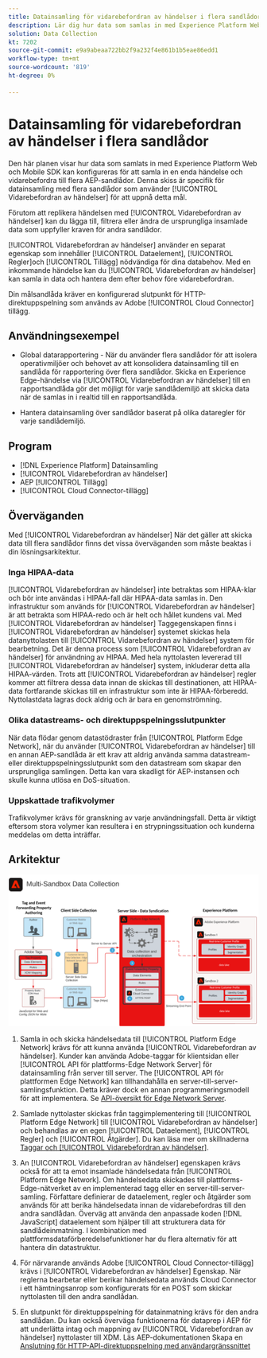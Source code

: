```yaml
---
title: Datainsamling för vidarebefordran av händelser i flera sandlådor
description: Lär dig hur data som samlas in med Experience Platform Web och Mobile SDK kan konfigureras för att samla in en enda händelse och vidarebefordras till flera Experience Platform-sandlådor.
solution: Data Collection
kt: 7202
source-git-commit: e9a9abeaa722bb2f9a232f4e861b1b5eae86edd1
workflow-type: tm+mt
source-wordcount: '819'
ht-degree: 0%

---
```



# Datainsamling för vidarebefordran av händelser i flera sandlådor

Den här planen visar hur data som samlats in med Experience Platform Web och Mobile SDK kan konfigureras för att samla in en enda händelse och vidarebefordra till flera AEP-sandlådor. Denna skiss är specifik för datainsamling med flera sandlådor som använder [!UICONTROL Vidarebefordran av händelser] för att uppnå detta mål.

Förutom att replikera händelsen med [!UICONTROL Vidarebefordran av händelser] kan du lägga till, filtrera eller ändra de ursprungliga insamlade data som uppfyller kraven för andra sandlådor.

[!UICONTROL Vidarebefordran av händelser] använder en separat egenskap som innehåller [!UICONTROL Dataelement], [!UICONTROL Regler]och [!UICONTROL Tillägg] nödvändiga för dina databehov. Med en inkommande händelse kan du [!UICONTROL Vidarebefordran av händelser] kan samla in data och hantera dem efter behov före vidarebefordran.

Din målsandlåda kräver en konfigurerad slutpunkt för HTTP-direktuppspelning som används av Adobe [!UICONTROL Cloud Connector] tillägg.

## Användningsexempel

* Global datarapportering - När du använder flera sandlådor för att isolera operativmiljöer och behovet av att konsolidera datainsamling till en sandlåda för rapportering över flera sandlådor. Skicka en Experience Edge-händelse via [!UICONTROL Vidarebefordran av händelser] till en rapportsandlåda gör det möjligt för varje sandlådemiljö att skicka data när de samlas in i realtid till en rapportsandlåda.

* Hantera datainsamling över sandlådor baserat på olika dataregler för varje sandlådemiljö.

## Program

* [!DNL Experience Platform] Datainsamling
* [!UICONTROL Vidarebefordran av händelser]
* AEP [!UICONTROL Tillägg]
* [!UICONTROL Cloud Connector-tillägg]

## Överväganden

Med [!UICONTROL Vidarebefordran av händelser] När det gäller att skicka data till flera sandlådor finns det vissa överväganden som måste beaktas i din lösningsarkitektur.

### Inga HIPAA-data

[!UICONTROL Vidarebefordran av händelser] inte betraktas som HIPAA-klar och bör inte användas i HIPAA-fall där HIPAA-data samlas in. Den infrastruktur som används för [!UICONTROL Vidarebefordran av händelser] är att betrakta som HIPAA-redo och är helt och hållet kundens val. Med [!UICONTROL Vidarebefordran av händelser] Taggegenskapen finns i [!UICONTROL Vidarebefordran av händelser] systemet skickas hela datanyttolasten till [!UICONTROL Vidarebefordran av händelser] system för bearbetning. Det är denna process som [!UICONTROL Vidarebefordran av händelser] för användning av HIPAA. Med hela nyttolasten levererad till [!UICONTROL Vidarebefordran av händelser] system, inkluderar detta alla HIPAA-värden. Trots att [!UICONTROL Vidarebefordran av händelser] regler kommer att filtrera dessa data innan de skickas till destinationen, att HIPAA-data fortfarande skickas till en infrastruktur som inte är HIPAA-förberedd. Nyttolastdata lagras dock aldrig och är bara en genomströmning.

### Olika datastreams- och direktuppspelningsslutpunkter

När data flödar genom datastödraster från [!UICONTROL Platform Edge Network], när du använder [!UICONTROL Vidarebefordran av händelser] till en annan AEP-sandlåda är ett krav att aldrig använda samma datastream- eller direktuppspelningsslutpunkt som den datastream som skapar den ursprungliga samlingen. Detta kan vara skadligt för AEP-instansen och skulle kunna utlösa en DoS-situation.

### Uppskattade trafikvolymer

Trafikvolymer krävs för granskning av varje användningsfall. Detta är viktigt eftersom stora volymer kan resultera i en strypningssituation och kunderna meddelas om detta inträffar.

## Arkitektur

![Flera sandlådor [!UICONTROL Vidarebefordran av händelser]](assets/multi-sandbox-data-collection.png)

1. Samla in och skicka händelsedata till [!UICONTROL Platform Edge Network] krävs för att kunna använda [!UICONTROL Vidarebefordran av händelser]. Kunder kan använda Adobe-taggar för klientsidan eller [!UICONTROL API för plattforms-Edge Network Server] för datainsamling från server till server. The [!UICONTROL API för plattformen Edge Network] kan tillhandahålla en server-till-server-samlingsfunktion. Detta kräver dock en annan programmeringsmodell för att implementera. Se [API-översikt för Edge Network Server](https://experienceleague.adobe.com/docs/experience-platform/edge-network-server-api/overview.html?lang=en).

1. Samlade nyttolaster skickas från taggimplementering till [!UICONTROL Platform Edge Network] till [!UICONTROL Vidarebefordran av händelser] och behandlas av en egen [!UICONTROL Dataelement], [!UICONTROL Regler] och [!UICONTROL Åtgärder]. Du kan läsa mer om skillnaderna [Taggar och [!UICONTROL Vidarebefordran av händelser]](https://experienceleague.adobe.com/docs/experience-platform/tags/event-forwarding/overview.html?lang=en#differences-from-tags).

1. An [!UICONTROL Vidarebefordran av händelser] egenskapen krävs också för att ta emot insamlade händelsedata från [!UICONTROL Platform Edge Network]. Om händelsedata skickades till plattforms-Edge-nätverket av en implementerad tagg eller en server-till-server-samling. Författare definierar de dataelement, regler och åtgärder som används för att berika händelsedata innan de vidarebefordras till den andra sandlådan. Överväg att använda den anpassade koden [!DNL JavaScript] dataelement som hjälper till att strukturera data för sandlådeinmatning. I kombination med plattformsdataförberedelsefunktioner har du flera alternativ för att hantera din datastruktur.

1. För närvarande används Adobe [!UICONTROL Cloud Connector-tillägg] krävs i [!UICONTROL Vidarebefordran av händelser] Egenskap. När reglerna bearbetar eller berikar händelsedata används Cloud Connector i ett hämtningsanrop som konfigurerats för en POST som skickar nyttolasten till den andra sandlådan.

1. En slutpunkt för direktuppspelning för datainmatning krävs för den andra sandlådan. Du kan också överväga funktionerna för dataprep i AEP för att underlätta intag och mappning av [!UICONTROL Vidarebefordran av händelser] nyttolaster till XDM. Läs AEP-dokumentationen Skapa en [Anslutning för HTTP-API-direktuppspelning med användargränssnittet](https://experienceleague.adobe.com/docs/experience-platform/sources/ui-tutorials/create/streaming/http.html?lang=en)
